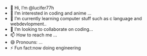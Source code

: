 - 👋 Hi, I’m @lucifer77h
- 👀 I’m interested in coding and anime ...
- 🌱 I’m currently learning computer stuff such as c language and webdevlopment..
- 💞️ I’m looking to collaborate on coding...
- 📫 How to reach me ...
- 😄 Pronouns: ...
- ⚡ Fun fact:now doing engineering

<!---
lucifer77h/lucifer77h is a ✨ special ✨ repository because its `README.md` (this file) appears on your GitHub profile.
You can click the Preview link to take a look at your changes.
--->
